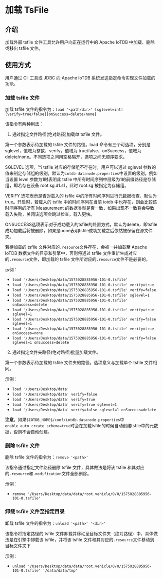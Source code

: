 <!--

    Licensed to the Apache Software Foundation (ASF) under one
    or more contributor license agreements.  See the NOTICE file
    distributed with this work for additional information
    regarding copyright ownership.  The ASF licenses this file
    to you under the Apache License, Version 2.0 (the
    "License"); you may not use this file except in compliance
    with the License.  You may obtain a copy of the License at
    
        http://www.apache.org/licenses/LICENSE-2.0
    
    Unless required by applicable law or agreed to in writing,
    software distributed under the License is distributed on an
    "AS IS" BASIS, WITHOUT WARRANTIES OR CONDITIONS OF ANY
    KIND, either express or implied.  See the License for the
    specific language governing permissions and limitations
    under the License.

-->

# 加载 TsFile

## 介绍
加载外部 tsfile 文件工具允许用户向正在运行中的 Apache IoTDB 中加载、删除或移出 tsfile 文件。

## 使用方式
用户通过 Cli 工具或 JDBC 向 Apache IoTDB 系统发送指定命令实现文件加载的功能。

### 加载 tsfile 文件

加载 tsfile 文件的指令为：`load '<path/dir>' [sglevel=int][verify=true/false][onSuccess=delete/none]`

该指令有两种用法：

1. 通过指定文件路径(绝对路径)加载单 tsfile 文件。

第一个参数表示待加载的 tsfile 文件的路径。load 命令有三个可选项，分别是 sglevel，值域为整数，verify，值域为 true/false，onSuccess，值域为delete/none。不同选项之间用空格隔开，选项之间无顺序要求。

SGLEVEL 选项，当 tsfile 对应的存储组不存在时，用户可以通过 sglevel 参数的值来制定存储组的级别，默认为`iotdb-datanode.properties`中设置的级别。例如当设置 level 参数为1时表明此 tsfile 中所有时间序列中层级为1的前缀路径是存储组，即若存在设备 root.sg.d1.s1，此时 root.sg 被指定为存储组。

VERIFY 选项表示是否对载入的 tsfile 中的所有时间序列进行元数据检查，默认为 true。开启时，若载入的 tsfile 中的时间序列在当前 iotdb 中也存在，则会比较该时间序列的所有 Measurement 的数据类型是否一致，如果出现不一致将会导致载入失败，关闭该选项会跳过检查，载入更快。

ONSUCCESS选项表示对于成功载入的tsfile的处置方式，默认为delete，即tsfile成功加载后将被删除，如果是none表明tsfile成功加载之后依然被保留在源文件夹。

若待加载的 tsfile 文件对应的`.resource`文件存在，会被一并加载至 Apache IoTDB 数据文件的目录和引擎中，否则将通过 tsfile 文件重新生成对应的`.resource`文件，即加载的 tsfile 文件所对应的`.resource`文件不是必要的。

示例：

* `load '/Users/Desktop/data/1575028885956-101-0.tsfile'`
* `load '/Users/Desktop/data/1575028885956-101-0.tsfile' verify=true`
* `load '/Users/Desktop/data/1575028885956-101-0.tsfile' verify=false`
* `load '/Users/Desktop/data/1575028885956-101-0.tsfile' sglevel=1`
* `load '/Users/Desktop/data/1575028885956-101-0.tsfile' onSuccess=delete`
* `load '/Users/Desktop/data/1575028885956-101-0.tsfile' verify=true sglevel=1`
* `load '/Users/Desktop/data/1575028885956-101-0.tsfile' verify=false sglevel=1`
* `load '/Users/Desktop/data/1575028885956-101-0.tsfile' verify=true onSuccess=none`
* `load '/Users/Desktop/data/1575028885956-101-0.tsfile' verify=false sglevel=1 onSuccess=delete`


2. 通过指定文件夹路径(绝对路径)批量加载文件。

第一个参数表示待加载的 tsfile 文件夹的路径。选项意义与加载单个 tsfile 文件相同。

示例：

* `load '/Users/Desktop/data'`
* `load '/Users/Desktop/data' verify=false`
* `load '/Users/Desktop/data' verify=true`
* `load '/Users/Desktop/data' verify=true sglevel=1`
* `load '/Users/Desktop/data' verify=false sglevel=1 onSuccess=delete`

**注意**，如果`$IOTDB_HOME$/conf/iotdb-datanode.properties`中`enable_auto_create_schema=true`时会在加载tsfile的时候自动创建tsfile中的元数据，否则不会自动创建。

### 删除 tsfile 文件

删除 tsfile 文件的指令为：`remove '<path>'`

该指令通过指定文件路径删除 tsfile 文件，具体做法是将该 tsfile 和其对应的`.resource`和`.modification`文件全部删除。

示例：

* `remove '/Users/Desktop/data/data/root.vehicle/0/0/1575028885956-101-0.tsfile'`

### 卸载 tsfile 文件至指定目录

卸载 tsfile 文件的指令为：`unload '<path>' '<dir>'`

该指令将指定路径的 tsfile 文件卸载并移动至目标文件夹（绝对路径）中，具体做法是在引擎中卸载该 tsfile，并将该 tsfile 文件和其对应的`.resource`文件移动到目标文件夹下

示例：

* `unload '/Users/Desktop/data/data/root.vehicle/0/0/1575028885956-101-0.tsfile' '/data/data/tmp'`
